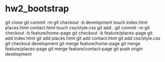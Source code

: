 # hw2_bootstrap
git clone
git commit -m 
git checkout -b development
touch index.html places.html contact.html
touch css/style.css
git add .
git commit -m 
git checkout -b feature/home-page
git checkout -b feature/places-page
git add index.html 
git add places.html
git add contact.html 
git add css/style.css 
git checkout development 
git merge feature/home-page 
git merge feature/places-page 
git merge feature/contact-page
git push origin development